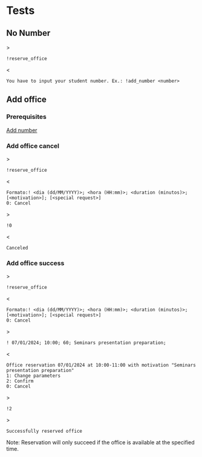 # Tests

## No Number

\>
```
!reserve_office
```

\<
```
You have to input your student number. Ex.: !add_number <number>
```


## Add office

### Prerequisites
[Add number](../add_number/add_number.md)

### Add office cancel

\>
```
!reserve_office
```

\<
```
Formato:! <dia (dd/MM/YYYY)>; <hora (HH:mm)>; <duration (minutos)>; [<motivation>]; [<special request>]
0: Cancel
```

\>
```
!0
```

\<
```
Canceled
```

### Add office success
\>
```
!reserve_office
```

\<
```
Formato:! <dia (dd/MM/YYYY)>; <hora (HH:mm)>; <duration (minutos)>; [<motivation>]; [<special request>]
0: Cancel
```

\>
```
! 07/01/2024; 10:00; 60; Seminars presentation preparation;
```

\<
```
Office reservation 07/01/2024 at 10:00-11:00 with motivation "Seminars presentation preparation"
1: Change parameters
2: Confirm
0: Cancel
```

\>
```
!2
```

\>
```
Successfully reserved office
```

Note: Reservation will only succeed if the office is available at the specified time.
